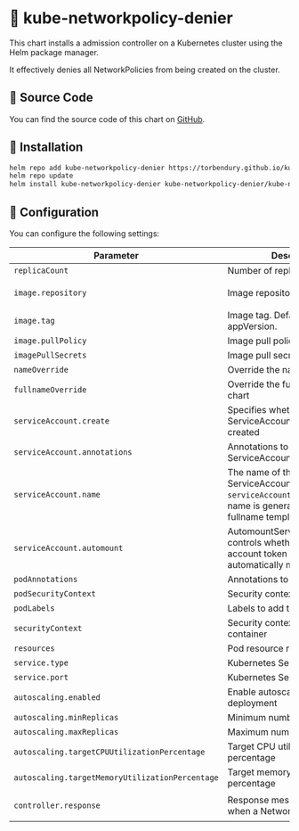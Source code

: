 # 👮 kube-networkpolicy-denier

This chart installs a admission controller on a Kubernetes cluster using the Helm package manager.

It effectively denies all NetworkPolicies from being created on the cluster.

## 📜 Source Code

You can find the source code of this chart on [GitHub](https://github.com/torbendury/kube-networkpolicy-denier).

## 🚀 Installation

```bash
helm repo add kube-networkpolicy-denier https://torbendury.github.io/kube-networkpolicy-denier
helm repo update
helm install kube-networkpolicy-denier kube-networkpolicy-denier/kube-networkpolicy-denier --create-namespace --namespace kube-networkpolicy-denier
```

## 📝 Configuration

You can configure the following settings:

| Parameter                                       | Description                                                                                                                       | Default                                |
|-------------------------------------------------|-----------------------------------------------------------------------------------------------------------------------------------|----------------------------------------|
| `replicaCount`                                  | Number of replicas                                                                                                                | `2`                                    |
| `image.repository`                              | Image repository                                                                                                                  | `torbendury/kube-networkpolicy-denier` |
| `image.tag`                                     | Image tag. Defaults to the Charts appVersion.                                                                                     | `""`                                   |
| `image.pullPolicy`                              | Image pull policy                                                                                                                 | `IfNotPresent`                         |
| `imagePullSecrets`                              | Image pull secrets                                                                                                                | `[]`                                   |
| `nameOverride`                                  | Override the name of the chart                                                                                                    | `""`                                   |
| `fullnameOverride`                              | Override the fullname of the chart                                                                                                | `""`                                   |
| `serviceAccount.create`                         | Specifies whether a ServiceAccount should be created                                                                              | `true`                                 |
| `serviceAccount.annotations`                    | Annotations to add to the ServiceAccount                                                                                          | `{}`                                   |
| `serviceAccount.name`                           | The name of the ServiceAccount. If not set and `serviceAccount.create` is `true`, a name is generated using the fullname template | `""`                                   |
| `serviceAccount.automount`                      | AutomountServiceAccountToken controls whether a service account token should be automatically mounted                             | `true`                                 |
| `podAnnotations`                                | Annotations to add to the pod                                                                                                     | `{}`                                   |
| `podSecurityContext`                            | Security context for the pod                                                                                                      | `{}`                                   |
| `podLabels`                                     | Labels to add to the pod                                                                                                          | `{}`                                   |
| `securityContext`                               | Security context for the container                                                                                                | `{}`                                   |
| `resources`                                     | Pod resource requests and limits                                                                                                  | `{}`                                   |
| `service.type`                                  | Kubernetes Service type                                                                                                           | `ClusterIP`                            |
| `service.port`                                  | Kubernetes Service port                                                                                                           | `8443`                                 |
| `autoscaling.enabled`                           | Enable autoscaling for the deployment                                                                                             | `true`                                 |
| `autoscaling.minReplicas`                       | Minimum number of replicas                                                                                                        | `2`                                    |
| `autoscaling.maxReplicas`                       | Maximum number of replicas                                                                                                        | `5`                                    |
| `autoscaling.targetCPUUtilizationPercentage`    | Target CPU utilization percentage                                                                                                 | `80`                                   |
| `autoscaling.targetMemoryUtilizationPercentage` | Target memory utilization percentage                                                                                              | `80`                                   |
| `controller.response` | Response message to return when a NetworkPolicy is denied | `"This webhook denies all NetworkPolicies"` |
